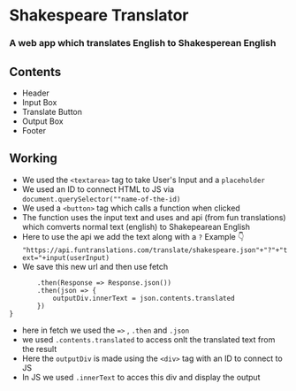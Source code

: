 # Shakespeare Translator 

### A web app which translates English to Shakesperean English

## Contents 

- Header 
- Input Box
- Translate Button
- Output Box
- Footer

## Working

- We used the `<textarea>` tag to take User's Input and a `placeholder` 
- We used an ID to connect HTML to JS via `document.querySelector(""name-of-the-id)`
- We used a `<button>` tag which calls a function when clicked 
- The function uses the input text and uses and api (from fun translations) which comverts normal text (english) to Shakepearean English
- Here to use the api we add the text along with a `?` 
 Example 👇
 `"https://api.funtranslations.com/translate/shakespeare.json"+"?"+"text="+input(userInput)`
 - We save this new url and then use fetch
 ```fetch(newURl)
        .then(Response => Response.json())
        .then(json => {
            outputDiv.innerText = json.contents.translated
        })
}
```
- here in fetch we used the `=>` , `.then` and `.json` 
- we used `.contents.translated` to access onlt the translated text from the result 
- Here the `outputDiv` is made using the `<div>` tag with an ID to connect to JS
- In JS we used `.innerText` to acces this div and display the output
 

